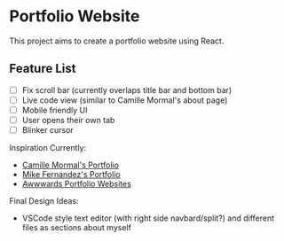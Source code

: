# Portfolio Website

This project aims to create a portfolio website using React.

## Feature List
- [ ] Fix scroll bar (currently overlaps title bar and bottom bar)
- [ ] Live code view (similar to Camille Mormal's about page)
- [ ] Mobile friendly UI
- [ ] User opens their own tab
- [ ] Blinker cursor

Inspiration Currently:
- [Camille Mormal's Portfolio](https://camillemormal.com/about)
- [Mike Fernandez's Portfolio](https://www.mike-fernandez.dev/)
- [Awwwards Portfolio Websites](https://www.awwwards.com/websites/portfolio/)

Final Design Ideas:
- VSCode style text editor (with right side navbard/split?) and different files as sections about myself

